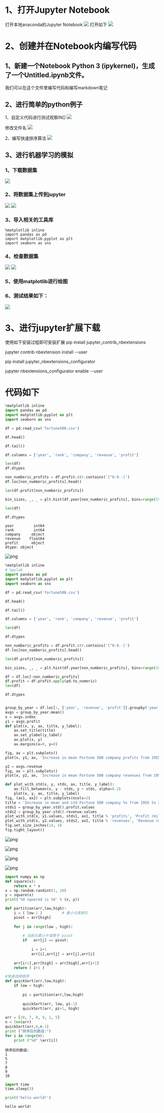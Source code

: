 # 1、打开Jupyter Notebook
打开本地anaconda的Jupyter Notebook
![](https://github.com/floweral/images/blob/lab4/p4.png)
打开如下
![](https://github.com/floweral/images/blob/lab4/p1.png)


# 2、创建并在Notebook内编写代码
## 1、新建一个Notebook Python 3 (ipykernel)，生成了一个Untitled.ipynb文件。
我们可以在这个文件里编写代码和编写markdown笔记


## 2、进行简单的python例子
1、自定义代码进行测试观察IN[]
![](https://github.com/floweral/images/blob/lab4/p2.png)

修改文件名
![](https://github.com/floweral/images/blob/lab4/p3.png)

2、编写快速排序算法
![](https://github.com/floweral/images/blob/lab4/p5.png)

## 3、进行机器学习的模拟
### 1、下载数据集
![](https://github.com/floweral/images/blob/lab4/p6.png)

### 2、将数据集上传到jupyter
![](https://github.com/floweral/images/blob/lab4/p7.png)
![](https://github.com/floweral/images/blob/lab4/p8.png)

### 3、导入相关的工具库
    %matplotlib inline
    import pandas as pd
    import matplotlib.pyplot as plt
    import seaborn as sns
   
### 4、检查数据集
![](https://github.com/floweral/images/blob/lab4/p9.png)
![](https://github.com/floweral/images/blob/lab4/p10.png)

### 5、使用matplotlib进行绘图

### 6、测试结果如下：

![](https://github.com/floweral/images/blob/lab4/p11.png)

# 3、进行jupyter扩展下载
使用如下安装过程即可安装扩展
pip install jupyter_contrib_nbextensions

jupyter contrib nbextension install --user

pip install jupyter_nbextensions_configurator

jupyter nbextensions_configurator enable --user





# 代码如下
```python
%matplotlib inline
import pandas as pd
import matplotlib.pyplot as plt
import seaborn as sns

df = pd.read_csv('fortune500.csv')

df.head()

df.tail()

df.columns = ['year', 'rank', 'company', 'revenue', 'profit']

len(df)
df.dtypes

non_numberic_profits = df.profit.str.contains('[^0-9.-]')
df.loc[non_numberic_profits].head()

len(df.profit[non_numberic_profits])

bin_sizes, _, _ = plt.hist(df.year[non_numberic_profits], bins=range(1955, 2006))

len(df)

df.dtypes

```




    year         int64
    rank         int64
    company     object
    revenue    float64
    profit      object
    dtype: object




    
![png](output_2_1.png)
    

```python
%matplotlib inline
# %pylab
import pandas as pd
import matplotlib.pyplot as plt
import seaborn as sns

df = pd.read_csv('fortune500.csv')

df.head()

df.tail()

df.columns = ['year', 'rank', 'company', 'revenue', 'profit']

len(df)

df.dtypes

non_numberic_profits = df.profit.str.contains('[^0-9.-]')
df.loc[non_numberic_profits].head()

len(df.profit[non_numberic_profits])

bin_sizes, _, _ = plt.hist(df.year[non_numberic_profits], bins=range(1955, 2006))

df = df.loc[~non_numberic_profits]
df.profit = df.profit.apply(pd.to_numeric)
len(df)

df.dtypes


group_by_year = df.loc[:, ['year', 'revenue', 'profit']].groupby('year')
avgs = group_by_year.mean()
x = avgs.index
y1 = avgs.profit
def plot(x, y, ax, title, y_label):
    ax.set_title(title)
    ax.set_ylabel(y_label)
    ax.plot(x, y)
    ax.margins(x=0, y=0)

fig, ax = plt.subplots()
plot(x, y1, ax, 'Increase in mean Fortune 500 company profits from 1955 to 2005', 'Profit (millions)')

y2 = avgs.revenue
fig, ax = plt.subplots()
plot(x, y2, ax, 'Increase in mean Fortune 500 company revenues from 1955 to 2005', 'Revenue (millions)')

def plot_with_std(x, y, stds, ax, title, y_label):
    ax.fill_between(x, y - stds, y + stds, alpha=0.2)
    plot(x, y, ax, title, y_label)
fig, (ax1, ax2) = plt.subplots(ncols=2)
title = 'Increase in mean and std Fortune 500 company %s from 1955 to 2005'
stds1 = group_by_year.std().profit.values
stds2 = group_by_year.std().revenue.values
plot_with_std(x, y1.values, stds1, ax1, title % 'profits', 'Profit (millions)')
plot_with_std(x, y2.values, stds2, ax2, title % 'revenues', 'Revenue (millions)')
fig.set_size_inches(14, 4)
fig.tight_layout()


```


    
![png](output_3_0.png)
    



    
![png](output_3_1.png)
    



    
![png](output_3_2.png)
    



    
![png](output_3_3.png)
    



```python
import numpy as np
def square(x):
    return x * x
x = np.random.randint(1, 10)
y = square(x)
print('%d squared is %d' % (x, y))

```


```python
def partition(arr,low,high): 
    i = ( low-1 )         # 最小元素索引
    pivot = arr[high]     
  
    for j in range(low , high): 
  
        # 当前元素小于或等于 pivot 
        if   arr[j] <= pivot: 
          
            i = i+1 
            arr[i],arr[j] = arr[j],arr[i] 
  
    arr[i+1],arr[high] = arr[high],arr[i+1] 
    return ( i+1 ) 

#快速选择排序
def quickSort(arr,low,high): 
    if low < high: 
  
        pi = partition(arr,low,high) 
  
        quickSort(arr, low, pi-1) 
        quickSort(arr, pi+1, high) 
  
arr = [10, 7, 8, 9, 1, 5] 
n = len(arr) 
quickSort(arr,0,n-1) 
print ("排序后的数组:") 
for i in range(n): 
    print ("%d" %arr[i])
```

    排序后的数组:
    1
    5
    7
    8
    9
    10
    


```python
import time
time.sleep(3)
```


```python
print('hello world!')
```

    hello world!
    
